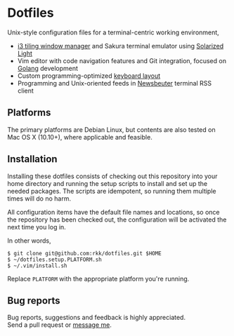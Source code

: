 # Dotfiles

Unix-style configuration files for a terminal-centric working
environment,

  - [i3 tiling window manager](https://i3wm.org/) and Sakura terminal emulator using [Solarized Light](http://ethanschoonover.com/solarized)
  - Vim editor with code navigation features and Git integration, focused on [Golang](https://golang.org/) development
  - Custom programming-optimized [keyboard layout](https://github.com/rkk/Dvorarkk)
  - Programming and Unix-oriented feeds in [Newsbeuter](https://newsbeuter.org/) terminal RSS client

## Platforms
The primary platforms are Debian Linux, but contents are
also tested on Mac OS X (10.10+), where applicable and feasible.

## Installation
Installing these dotfiles consists of checking out this repository
into your home directory and running the setup scripts to install
and set up the needed packages. The scripts are idempotent, so
running them multiple times will do no harm.

All configuration items have the default file names and locations,
so once the repository has been checked out, the configuration will
be activated the next time you log in.

In other words,

    $ git clone git@github.com:rkk/dotfiles.git $HOME
    $ ~/dotfiles.setup.PLATFORM.sh
    $ ~/.vim/install.sh

Replace `PLATFORM` with the appropriate platform you're running.

## Bug reports
Bug reports, suggestions and feedback is highly appreciated.  
Send a pull request or [message me](https://github.com/rkk).
